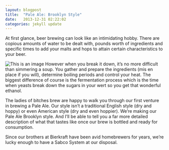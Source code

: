 ```yaml
---
layout: blogpost
title:  "Pale Ale: Brooklyn Style"
date:   2013-12-31 02:22:02
categories: jekyll update
---
```


At first glance, beer brewing can look like an intimidating hobby. There are copious amounts of water to be dealt with, pounds worth of ingredients and specific times to add your malts and hops to attain certain characteristics to your beer.

![This is an image](images/item2.jpeg) However when you break it down, it’s no more difficult than simmering a soup. You gather and prepare the ingredients (mis en place if you will), determine boiling periods and control your heat. The biggest difference of course is the fermentation process which is the time when yeasts break down the sugars in your wert so you get that wonderful ethanol.

The ladies of bitches brew are happy to walk you through our first venture in brewing a Pale Ale. Our style isn’t a traditional English style (dry and hoppy) or even American style (dry and even hoppier). We’re making our Pale Ale Brooklyn style. And I’ll be able to tell you a far more detailed description of what that tastes like once our brew is bottled and ready for consumption.

Since our brothers at Bierkraft have been avid homebrewers for years, we’re lucky enough to have a Sabco System at our disposal.
